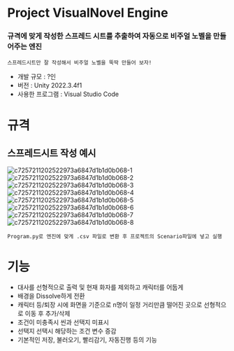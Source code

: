 # Project VisualNovel Engine
### 규격에 맞게 작성한 스프레드 시트를 추출하여 자동으로 비주얼 노벨을 만들어주는 엔진
    스프레드시트만 잘 작성해서 비주얼 노벨을 뚝딱 만들어 보자!
- 개발 규모 : ?인
- 버전 : Unity 2022.3.4f1
- 사용한 프로그램 : Visual Studio Code

# 규격
## 스프레드시트 작성 예시
![c7257211202522973a6847d1b1d0b068-1](https://github.com/john9590/VisualNovel/assets/64019851/bcc37863-d42e-4278-9380-08e83e3bb5cd)
![c7257211202522973a6847d1b1d0b068-2](https://github.com/john9590/VisualNovel/assets/64019851/10188fdc-ec5a-482a-8ce8-3e846fdf0995)
![c7257211202522973a6847d1b1d0b068-3](https://github.com/john9590/VisualNovel/assets/64019851/148949ab-8f27-4047-bc0a-d8dc851f9569)
![c7257211202522973a6847d1b1d0b068-4](https://github.com/john9590/VisualNovel/assets/64019851/c57f0d42-7f50-47c0-b4dc-d3500cfec350)
![c7257211202522973a6847d1b1d0b068-5](https://github.com/john9590/VisualNovel/assets/64019851/035962e8-b586-467d-ba5c-9b077efd3f13)
![c7257211202522973a6847d1b1d0b068-6](https://github.com/john9590/VisualNovel/assets/64019851/3c298972-3b40-46f9-a067-77c707eb3317)
![c7257211202522973a6847d1b1d0b068-7](https://github.com/john9590/VisualNovel/assets/64019851/5f04e35d-0223-455a-aae1-69a2c895b100)
![c7257211202522973a6847d1b1d0b068-8](https://github.com/john9590/VisualNovel/assets/64019851/4b9c2fa2-d07b-4945-bd34-7cc43b5c3ca2)

    Program.py로 엔진에 맞게 .csv 파일로 변환 후 프로젝트의 Scenario파일에 넣고 실행

# 기능
 - 대사를 선형적으로 출력 및 현재 화자를 제외하고 캐릭터를 어둡게
 - 배경을 Dissolve하게 전환
 - 캐릭터 등/퇴장 시에 화면을 기준으로 n명이 일정 거리만큼 떨어진 곳으로 선형적으로 이동 후 추가/삭제
 - 조건이 미충족시 씬과 선택지 미표시
 - 선택지 선택시 해당하는 조건 변수 증감
 - 기본적인 저장, 불러오기, 빨리감기, 자동진행 등의 기능
